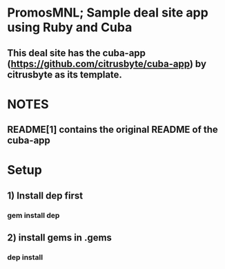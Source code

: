 # PromosMNL; Sample deal site app using Ruby and Cuba
## This deal site has the cuba-app (https://github.com/citrusbyte/cuba-app) by citrusbyte as its template.

# NOTES
## README[1] contains the original README of the cuba-app 


# Setup
## 1) Install dep first
### gem install dep
## 2) install gems in .gems
### dep install